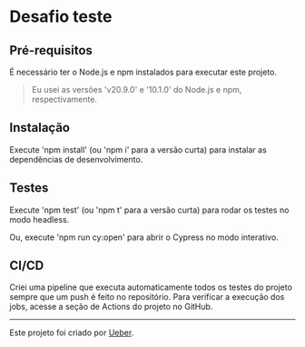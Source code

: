 # Desafio teste

## Pré-requisitos

É necessário ter o Node.js e npm instalados para executar este projeto.

> Eu usei as versões 'v20.9.0' e '10.1.0' do Node.js e npm, respectivamente.

## Instalação

Execute 'npm install' (ou 'npm i' para a versão curta) para instalar as dependências de desenvolvimento.

## Testes

Execute 'npm test' (ou 'npm t' para a versão curta) para rodar os testes no modo headless.

Ou, execute 'npm run cy:open' para abrir o Cypress no modo interativo.

## CI/CD

Criei uma pipeline que executa automaticamente todos os testes do projeto sempre que um push é feito no repositório. Para verificar a execução dos jobs, acesse a seção de Actions do projeto no GitHub.

___

Este projeto foi criado por [Ueber](https://br.linkedin.com/in/uebersyemmer).
